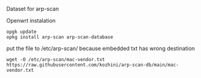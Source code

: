 Dataset for arp-scan

Openwrt instalation

```
opgk update
opkg install arp-scan arp-scan-database
```
put the file to /etc/arp-scan/ because embedded txt has wrong destination

```
wget -O /etc/arp-scan/mac-vendor.txt https://raw.githubusercontent.com/kozhini/arp-scan-db/main/mac-vendor.txt
```

